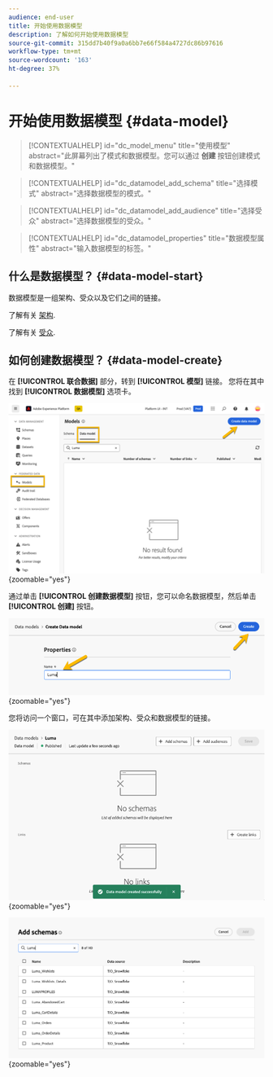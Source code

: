 ```yaml
---
audience: end-user
title: 开始使用数据模型
description: 了解如何开始使用数据模型
source-git-commit: 315dd7b40f9a0a6bb7e66f584a4727dc86b97616
workflow-type: tm+mt
source-wordcount: '163'
ht-degree: 37%

---
```


# 开始使用数据模型 {#data-model}


>[!CONTEXTUALHELP]
>id="dc_model_menu"
>title="使用模型"
>abstract="此屏幕列出了模式和数据模型。您可以通过 **创建** 按钮创建模式和数据模型。"

>[!CONTEXTUALHELP]
>id="dc_datamodel_add_schema"
>title="选择模式"
>abstract="选择数据模型的模式。"


>[!CONTEXTUALHELP]
>id="dc_datamodel_add_audience"
>title="选择受众"
>abstract="选择数据模型的受众。"

>[!CONTEXTUALHELP]
>id="dc_datamodel_properties"
>title="数据模型属性"
>abstract="输入数据模型的标签。"


## 什么是数据模型？ {#data-model-start}

数据模型是一组架构、受众以及它们之间的链接。

了解有关 [架构](customer/schemas.md).

了解有关 [受众](customer/audiences.md).

## 如何创建数据模型？ {#data-model-create}

在 **[!UICONTROL 联合数据]** 部分，转到 **[!UICONTROL 模型]** 链接。 您将在其中找到 **[!UICONTROL 数据模型]** 选项卡。

![](assets/datamodel_create.png){zoomable="yes"}

通过单击 **[!UICONTROL 创建数据模型]** 按钮，您可以命名数据模型，然后单击 **[!UICONTROL 创建]** 按钮。

![](assets/datamodel_name.png){zoomable="yes"}

您将访问一个窗口，可在其中添加架构、受众和数据模型的链接。

![](assets/datamodel_created.png){zoomable="yes"}

![](assets/datamodel_schemas.png){zoomable="yes"}

